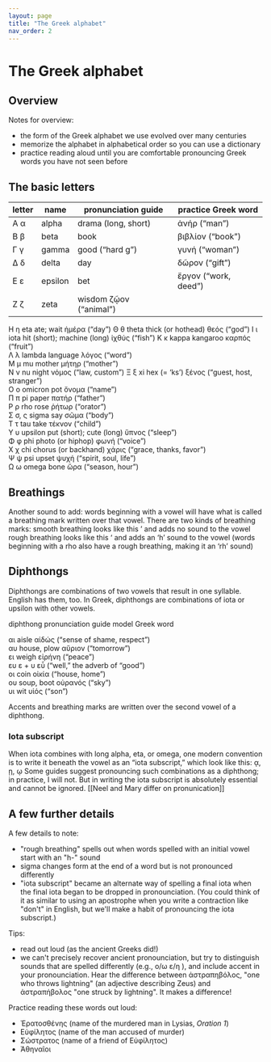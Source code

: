 ```yaml
---
layout: page
title: "The Greek alphabet"
nav_order: 2
---
```


# The Greek alphabet


## Overview

Notes for overview:

- the form of the Greek alphabet we use evolved over many centuries
- memorize the alphabet in alphabetical order so you can use a dictionary
- practice reading aloud until you are comfortable pronouncing Greek words you have not seen before


## The basic letters

letter |	name	|  pronunciation guide	 |    practice Greek word
--- | --- | --- | ---
Α  α |  alpha	|  drama (long, short) 	 |   ἀνήρ (“man”)	
Β  β |  beta	|  book 			           |     βιβλίον (“book”)
Γ  γ |  gamma	|  good (“hard g”)       |  γυνή (“woman”)
Δ  δ |  delta	 | day 			             |   δῶρον (“gift”)
Ε  ε |  epsilon |	bet 			             |  ἔργον (“work, deed”)
Ζ  ζ |  zeta	|  wisdom 			              ζῷον (“animal”)
Η  η 	  eta	    ate; wait		              ἡμέρα (“day”)
Θ  θ	  theta	  thick (or hothead)	      θεός (“god”)
Ι  ι 	  iota	  hit (short); machine (long)	ἰχθύς  (“fish”)
Κ  κ	  kappa	  kangaroo 		              καρπός (“fruit”) 	
Λ  λ	  lambda	language 		              λόγος (“word”)	
Μ  μ	  mu	    mother 			              μήτηρ (“mother”)	
Ν  ν	  nu	    night 			              νόμος (“law, custom”)	
Ξ  ξ	  xi	    hex (= ‘ks’)		          ξένος (“guest, host, stranger”)	
Ο  ο 	  omicron	pot 			                ὄνομα (“name”)	
Π  π	  pi	    paper 			              πατήρ (“father”)	
Ρ  ρ 	  rho	    rose 			                ῥήτωρ (“orator”)	</br>
Σ  σ, ς sigma	  say 			                σῶμα (“body”)	</br>
Τ  τ	  tau	    take 			                τέκνον (“child”)	</br>
Υ  υ 	  upsilon	put (short); cute (long)	ὕπνος (“sleep”)	</br>
Φ  φ 	  phi	    photo (or hiphop)	        φωνή (“voice”)	</br>
Χ  χ    chi	    chorus (or backhand)	    χάρις (“grace, thanks, favor”)	</br>
Ψ  ψ	  psi	    upset 			              ψυχή (“spirit, soul, life”)	</br>
Ω  ω 	  omega	   bone			                ὥρα (“season, hour”)	</br>

## Breathings
Another sound to add: words beginning with a vowel will have what is called a breathing mark written over that vowel. There are two kinds of breathing marks:
smooth breathing looks like this ’ and adds no sound to the vowel
rough breathing looks like this ‘ and adds an ‘h’ sound to the vowel (words beginning with a rho also have a rough breathing, making it an ‘rh’ sound)

## Diphthongs
Diphthongs are combinations of two vowels that result in one syllable. English has them, too. In Greek, diphthongs are combinations of iota or upsilon with other vowels. 

diphthong	pronunciation guide	  model Greek word

αι 		    aisle			            αἰδώς (“sense of shame, respect”) </br>
αυ 		    house, plow		        αὔριον (“tomorrow”) </br>
ει 		    weigh			            εἰρήνη (“peace”) </br>
ευ 		    ε + υ 			          εὖ (“well,” the adverb of “good”) </br>
οι 		    coin			            οἰκία (“house, home”) </br>
ου 		    soup, boot		        οὐρανός (“sky”) </br>
υι 		    wit			              υἱός (“son”)</br>

Accents and breathing marks are written over the second vowel of a diphthong.

### Iota subscript
When iota combines with long alpha, eta, or omega, one modern convention is to write it beneath the vowel as an “iota subscript,” which look like this:   ᾳ, ῃ, ῳ
Some guides suggest pronouncing such combinations as a diphthong; in practice, I will not. But in writing the iota subscript is absolutely essential and cannot be ignored. [[Neel and Mary differ on pronunication]]





## A few further details

A few details to note:

- "rough breathing" spells out when words spelled with an initial vowel start with an "h-" sound
- sigma changes form at the end of a word but is not pronounced differently
- "iota subscript" became an alternate way of spelling a final iota when the final iota began to be dropped in pronounciation. (You could think of it as similar to using an apostrophe when you write a contraction like "don't" in English, but we'll make a habit of pronouncing the iota subscript.)



Tips:

- read out loud (as the ancient Greeks did!)
- we can't precisely recover ancient pronounciation, but try to distinguish sounds that are spelled differently (e.g., ο/ω ε/η ), and include accent in your pronounciation.  Hear the difference between ἀστραπηβόλος, "one who throws lightning" (an adjective describing Zeus) and ἀστραπήβολος  "one struck by lightning".  It makes a difference!



Practice reading these words out loud:


- Ἐρατοσθένης  (name of the murdered man in Lysias, *Oration 1*)
- Εὐφίλητος (name of the man accused of murder)
- Σώστρατος (name of a friend of Εὐφίλητος)
- Ἀθηναῖοι 
